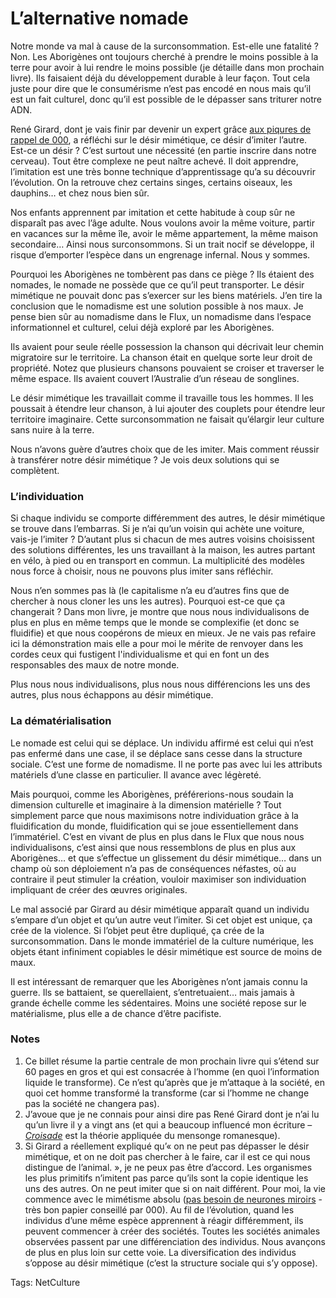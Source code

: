 # L’alternative nomade

Notre monde va mal à cause de la surconsommation. Est-elle une fatalité ? Non. Les Aborigènes ont toujours cherché à prendre le moins possible à la terre pour avoir à lui rendre le moins possible (je détaille dans mon prochain livre). Ils faisaient déjà du développement durable à leur façon. Tout cela juste pour dire que le consumérisme n’est pas encodé en nous mais qu’il est un fait culturel, donc qu’il est possible de le dépasser sans triturer notre ADN.

René Girard, dont je vais finir par devenir un expert grâce [aux piqures de rappel de 000](http://blog.tcrouzet.com/2009/10/19/dans-la-peau-de-finkielkraut/comment-page-2/#comment-71482), a réfléchi sur le désir mimétique, ce désir d’imiter l’autre. Est-ce un désir ? C’est surtout une nécessité (en partie inscrire dans notre cerveau). Tout être complexe ne peut naître achevé. Il doit apprendre, l’imitation est une très bonne technique d’apprentissage qu’a su découvrir l’évolution. On la retrouve chez certains singes, certains oiseaux, les dauphins… et chez nous bien sûr.

Nos enfants apprennent par imitation et cette habitude à coup sûr ne disparaît pas avec l’âge adulte. Nous voulons avoir la même voiture, partir en vacances sur la même île, avoir le même appartement, la même maison secondaire… Ainsi nous surconsommons. Si un trait nocif se développe, il risque d’emporter l’espèce dans un engrenage infernal. Nous y sommes.

Pourquoi les Aborigènes ne tombèrent pas dans ce piège ? Ils étaient des nomades, le nomade ne possède que ce qu’il peut transporter. Le désir mimétique ne pouvait donc pas s’exercer sur les biens matériels. J’en tire la conclusion que le nomadisme est une solution possible à nos maux. Je pense bien sûr au nomadisme dans le Flux, un nomadisme dans l’espace informationnel et culturel, celui déjà exploré par les Aborigènes.

Ils avaient pour seule réelle possession la chanson qui décrivait leur chemin migratoire sur le territoire. La chanson était en quelque sorte leur droit de propriété. Notez que plusieurs chansons pouvaient se croiser et traverser le même espace. Ils avaient couvert l’Australie d’un réseau de songlines.

Le désir mimétique les travaillait comme il travaille tous les hommes. Il les poussait à étendre leur chanson, à lui ajouter des couplets pour étendre leur territoire imaginaire. Cette surconsommation ne faisait qu’élargir leur culture sans nuire à la terre.

Nous n’avons guère d’autres choix que de les imiter. Mais comment réussir à transférer notre désir mimétique ? Je vois deux solutions qui se complètent.

### L’individuation

Si chaque individu se comporte différemment des autres, le désir mimétique se trouve dans l’embarras. Si je n’ai qu’un voisin qui achète une voiture, vais-je l’imiter ? D’autant plus si chacun de mes autres voisins choisissent des solutions différentes, les uns travaillant à la maison, les autres partant en vélo, à pied ou en transport en commun. La multiplicité des modèles nous force à choisir, nous ne pouvons plus imiter sans réfléchir.

Nous n’en sommes pas là (le capitalisme n’a eu d’autres fins que de chercher à nous cloner les uns les autres). Pourquoi est-ce que ça changerait ? Dans mon livre, je montre que nous nous individualisons de plus en plus en même temps que le monde se complexifie (et donc se fluidifie) et que nous coopérons de mieux en mieux. Je ne vais pas refaire ici la démonstration mais elle a pour moi le mérite de renvoyer dans les cordes ceux qui fustigent l'individualisme et qui en font un des responsables des maux de notre monde.

Plus nous nous individualisons, plus nous nous différencions les uns des autres, plus nous échappons au désir mimétique.

### La dématérialisation

Le nomade est celui qui se déplace. Un individu affirmé est celui qui n’est pas enfermé dans une case, il se déplace sans cesse dans la structure sociale. C’est une forme de nomadisme. Il ne porte pas avec lui les attributs matériels d’une classe en particulier. Il avance avec légèreté.

Mais pourquoi, comme les Aborigènes, préférerions-nous soudain la dimension culturelle et imaginaire à la dimension matérielle ? Tout simplement parce que nous maximisons notre individuation grâce à la fluidification du monde, fluidification qui se joue essentiellement dans l’immatériel. C’est en vivant de plus en plus dans le Flux que nous nous individualisons, c’est ainsi que nous ressemblons de plus en plus aux Aborigènes… et que s’effectue un glissement du désir mimétique… dans un champ où son déploiement n’a pas de conséquences néfastes, où au contraire il peut stimuler la création, vouloir maximiser son individuation impliquant de créer des œuvres originales.

Le mal associé par Girard au désir mimétique apparaît quand un individu s’empare d’un objet et qu’un autre veut l’imiter. Si cet objet est unique, ça crée de la violence. Si l’objet peut être dupliqué, ça crée de la surconsommation. Dans le monde immatériel de la culture numérique, les objets étant infiniment copiables le désir mimétique est source de moins de maux.

Il est intéressant de remarquer que les Aborigènes n’ont jamais connu la guerre. Ils se battaient, se querellaient, s’entretuaient… mais jamais à grande échelle comme les sédentaires. Moins une société repose sur le matérialisme, plus elle a de chance d’être pacifiste.

### Notes

1. Ce billet résume la partie centrale de mon prochain livre qui s’étend sur 60 pages en gros et qui est consacrée à l’homme (en quoi l’information liquide le transforme). Ce n’est qu’après que je m’attaque à la société, en quoi cet homme transformé la transforme (car si l’homme ne change pas la société ne changera pas).
2. J’avoue que je ne connais pour ainsi dire pas René Girard dont je n’ai lu qu’un livre il y a vingt ans (et qui a beaucoup influencé mon écriture – [*Croisade*](http://twiller.tcrouzet.com/) est la théorie appliquée du mensonge romanesque).
3. Si Girard a réellement expliqué qu’« on ne peut pas dépasser le désir mimétique, et on ne doit pas chercher à le faire, car il est ce qui nous distingue de l’animal. », je ne peux pas être d’accord. Les organismes les plus primitifs n’imitent pas parce qu’ils sont la copie identique les uns des autres. On ne peut imiter que si on nait différent. Pour moi, la vie commence avec le mimétisme absolu ([pas besoin de neurones miroirs](http://www.automatesintelligents.com/labo/2005/mar/neuronesmiroir.html) - très bon papier conseillé par 000). Au fil de l’évolution, quand les individus d’une même espèce apprennent à réagir différemment, ils peuvent commencer à créer des sociétés. Toutes les sociétés animales observées passent par une différenciation des individus. Nous avançons de plus en plus loin sur cette voie. La diversification des individus s’oppose au désir mimétique (c’est la structure sociale qui s’y oppose).

Tags: NetCulture